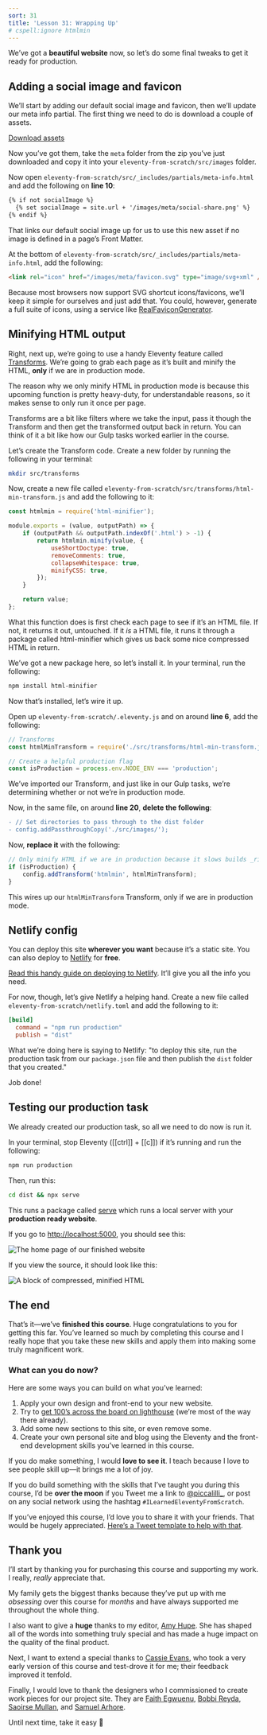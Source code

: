 ```yaml
---
sort: 31
title: 'Lesson 31: Wrapping Up'
# cspell:ignore htmlmin
---
```


We’ve got a **beautiful website** now, so let’s do some final tweaks to get it ready for production.

## Adding a social image and favicon

We’ll start by adding our default social image and favicon, then we’ll update our meta info partial. The first thing we need to do is download a couple of assets.

<a class="button" href="https://piccalilli.s3.eu-west-2.amazonaws.com/eleventy-from-scratch/eleventy-from-scratch-meta-images.zip">Download assets</a>

Now you’ve got them, take the `meta` folder from the zip you’ve just downloaded and copy it into your `eleventy-from-scratch/src/images` folder.

Now open `eleventy-from-scratch/src/_includes/partials/meta-info.html` and add the following on **line 10**:

<!-- prettier-ignore -->
```html
{% if not socialImage %} 
  {% set socialImage = site.url + '/images/meta/social-share.png' %} 
{% endif %}
```

That links our default social image up for us to use this new asset if no image is defined in a page’s Front Matter.

At the bottom of `eleventy-from-scratch/src/_includes/partials/meta-info.html`, add the following:

```html
<link rel="icon" href="/images/meta/favicon.svg" type="image/svg+xml" />
```

Because most browsers now support SVG shortcut icons/favicons, we’ll keep it simple for ourselves and just add that. You could, however, generate a full suite of icons, using a service like [RealFaviconGenerator](https://realfavicongenerator.net/).

## Minifying HTML output

Right, next up, we’re going to use a handy Eleventy feature called [Transforms](https://www.11ty.dev/docs/config/#transforms). We’re going to grab each page as it’s built and minify the HTML, **only** if we are in production mode.

The reason why we only minify HTML in production mode is because this upcoming function is pretty heavy-duty, for understandable reasons, so it makes sense to only run it once per page.

Transforms are a bit like filters where we take the input, pass it though the Transform and then get the transformed output back in return. You can think of it a bit like how our Gulp tasks worked earlier in the course.

Let’s create the Transform code. Create a new folder by running the following in your terminal:

```sh
mkdir src/transforms
```

Now, create a new file called `eleventy-from-scratch/src/transforms/html-min-transform.js` and add the following to it:

```js
const htmlmin = require('html-minifier');

module.exports = (value, outputPath) => {
	if (outputPath && outputPath.indexOf('.html') > -1) {
		return htmlmin.minify(value, {
			useShortDoctype: true,
			removeComments: true,
			collapseWhitespace: true,
			minifyCSS: true,
		});
	}

	return value;
};
```

What this function does is first check each page to see if it’s an HTML file. If not, it returns it out, untouched. If it _is_ a HTML file, it runs it through a package called html-minifier which gives us back some nice compressed HTML in return.

We’ve got a new package here, so let’s install it. In your terminal, run the following:

```sh
npm install html-minifier
```

Now that’s installed, let’s wire it up.

Open up `eleventy-from-scratch/.eleventy.js` and on around **line 6**, add the following:

```js
// Transforms
const htmlMinTransform = require('./src/transforms/html-min-transform.js');

// Create a helpful production flag
const isProduction = process.env.NODE_ENV === 'production';
```

We’ve imported our Transform, and just like in our Gulp tasks, we’re determining whether or not we’re in production mode.

Now, in the same file, on around **line 20**, **delete the following**:

```diff
- // Set directories to pass through to the dist folder
- config.addPassthroughCopy('./src/images/');
```

Now, **replace it** with the following:

```js
// Only minify HTML if we are in production because it slows builds _right_ down
if (isProduction) {
	config.addTransform('htmlmin', htmlMinTransform);
}
```

This wires up our `htmlMinTransform` Transform, only if we are in production mode.

## Netlify config

You can deploy this site **wherever you want** because it’s a static site. You can also deploy to [Netlify](https://netlify.com/) for **free**.

[Read this handy guide on deploying to Netlify](https://www.netlify.com/blog/2016/10/27/a-step-by-step-guide-deploying-a-static-site-or-single-page-app/). It’ll give you all the info you need.

For now, though, let’s give Netlify a helping hand. Create a new file called `eleventy-from-scratch/netlify.toml` and add the following to it:

```toml
[build]
  command = "npm run production"
  publish = "dist"
```

What we’re doing here is saying to Netlify: "to deploy this site, run the production task from our `package.json` file and then publish the `dist` folder that you created."

Job done!

## Testing our production task

We already created our production task, so all we need to do now is run it.

In your terminal, stop Eleventy ([[ctrl]] + [[c]]) if it’s running and run the following:

```sh
npm run production
```

Then, run this:

```sh
cd dist && npx serve
```

This runs a package called [serve](https://www.npmjs.com/package/serve) which runs a local server with your **production ready website**.

If you go to <http://localhost:5000>, you should see this:

![The home page of our finished website](/images/ss-finished-home.jpg)

If you view the source, it should look like this:

![A block of compressed, minified HTML](/images/ss-view-source.jpg)

## The end

That’s it—we’ve **finished this course**. Huge congratulations to you for getting this far. You’ve learned so much by completing this course and I really hope that you take these new skills and apply them into making some truly magnificent work.

### What can you do now?

Here are some ways you can build on what you’ve learned:

1. Apply your own design and front-end to your new website.
2. Try to [get 100’s across the board on lighthouse](https://assets.codepen.io/174183/issue33.com_2020-06-15_13-53-52.html) (we’re most of the way there already).
3. Add some new sections to this site, or even remove some.
4. Create your own personal site and blog using the Eleventy and the front-end development skills you’ve learned in this course.

If you do make something, I would **love to see it**. I teach because I love to see people skill up—it brings me a lot of joy.

If you do build something with the skills that I’ve taught you during this course, I’d be **over the moon** if you Tweet me a link to [@piccalilli\_](https://twitter.com/piccalilli_), or post on any social network using the hashtag `#ILearnedEleventyFromScratch`.

If you’ve enjoyed this course, I’d love you to share it with your friends. That would be hugely appreciated. [Here’s a Tweet template to help with that](https://twitter.com/intent/tweet?url=https%3A%2F%2Fswop.link%2F11tycomplete&text=I%20just%20finished%20Learn%20Eleventy%20From%20Scratch%20by%20@piccalilli_.%20You%20should%20check%20it%20out.%20It%20is%20a%20great%20course%21%21%20&hashtags=ILearnedEleventyFromScratch%20).

## Thank you

I’ll start by thanking you for purchasing this course and supporting my work. I really, _really_ appreciate that.

My family gets the biggest thanks because they’ve put up with me _obsessing_ over this course for _months_ and have always supported me throughout the whole thing.

<!-- cSpell:disable -->

I also want to give a **huge** thanks to my editor, [Amy Hupe](https://twitter.com/Amy_Hupe). She has shaped all of the words into something truly special and has made a huge impact on the quality of the final product.

Next, I want to extend a special thanks to [Cassie Evans](https://twitter.com/cassiecodes), who took a very early version of this course and test-drove it for me; their feedback improved it tenfold.

Finally, I would love to thank the designers who I commissioned to create work pieces for our project site. They are [Faith Egwuenu](https://twitter.com/Faith_egwuenu), [Bobbi Reyda](https://twitter.com/bobbireyda), [Saoirse Mullan](https://twitter.com/saoirsemullan), and [Samuel Arhore](https://dribbble.com/sam_arhore).

Until next time, take it easy 👋

<!-- cSpell:enable -->
